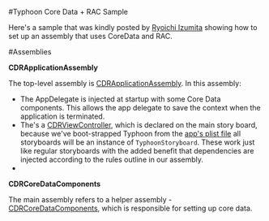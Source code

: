 #Typhoon Core Data + RAC Sample

Here's a sample that was kindly posted by <a href="https://github.com/rizumita">Ryoichi Izumita</a> showing how to set up an assembly that uses CoreData and RAC. 


#Assemblies

**CDRApplicationAssembly** 

The top-level assembly is <a href="https://github.com/typhoon-framework/Typhoon-CoreData-RAC-Example/blob/master/CoreData%2BDI%2BRAC/Assembly/CDRApplicationAssembly.m">CDRApplicationAssembly</a>. In this assembly: 

* The AppDelegate is injected at startup with some Core Data components. This allows the app delegate to save the context when the application is terminated. 
* The's a <a href="https://github.com/typhoon-framework/Typhoon-CoreData-RAC-Example/blob/master/CoreData%2BDI%2BRAC/CDRViewController.m">CDRViewController</a>, which is declared on the main story board, because we've boot-strapped Typhoon from the <a href="https://github.com/typhoon-framework/Typhoon-CoreData-RAC-Example/blob/master/CoreData%2BDI%2BRAC/CoreData%2BDI%2BRAC-Info.plist">app's plist file</a> all storyboards will be an instance of `TyphoonStoryboard`. These work just like regular storyboards with the added benefit that dependencies are injected according to the rules outline in our assembly. 
* 
**CDRCoreDataComponents**

The main assembly refers to a helper assembly - <a href="https://github.com/typhoon-framework/Typhoon-CoreData-RAC-Example/blob/master/CoreData%2BDI%2BRAC/Assembly/CDRCoreDataComponents.h">CDRCoreDataComponents</a>, which is responsible for setting up core data. 

